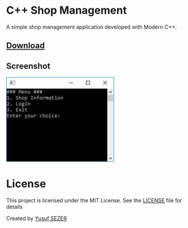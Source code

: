 # C++ Shop Management

A simple shop management application developed with Modern C++.

## [Download](https://github.com/yusufsefasezer/cpp-shop-management/archive/master.zip)

## Screenshot
![Windows](screenshot/windows.jpg)

# License
This project is licensed under the MIT License. See the [LICENSE](LICENSE) file for details

Created by [Yusuf SEZER](http://www.yusufsezer.com)